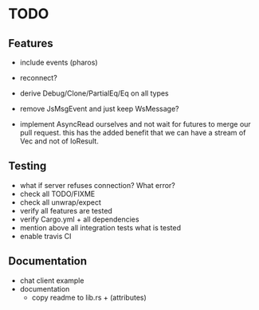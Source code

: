 # TODO

## Features
- include events (pharos)
- reconnect?

- derive Debug/Clone/PartialEq/Eq on all types
- remove JsMsgEvent and just keep WsMessage?
- implement AsyncRead ourselves and not wait for futures to merge our pull request.
  this has the added benefit that we can have a stream of Vec<u8> and not of IoResult.

## Testing
- what if server refuses connection? What error?
- check all TODO/FIXME
- check all unwrap/expect
- verify all features are tested
- verify Cargo.yml + all dependencies
- mention above all integration tests what is tested
- enable travis CI

## Documentation
- chat client example
- documentation
  - copy readme to lib.rs + (attributes)
